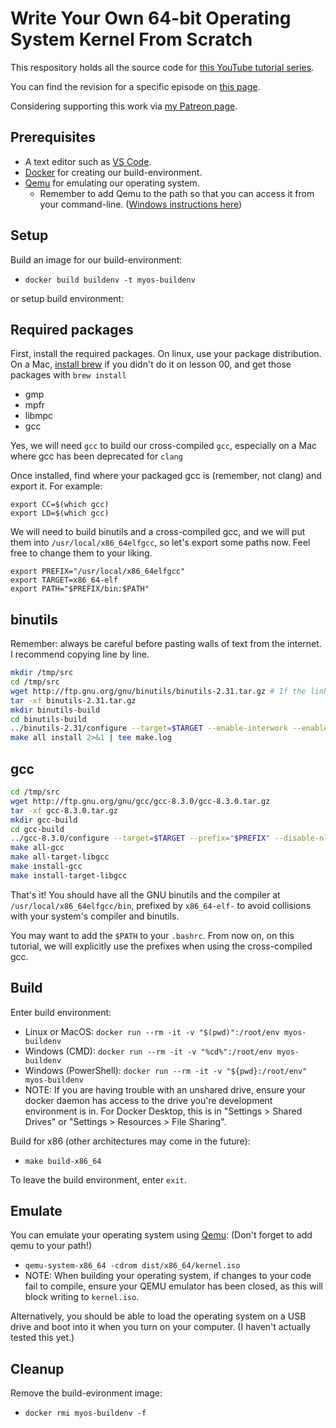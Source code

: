 # Write Your Own 64-bit Operating System Kernel From Scratch

This respository holds all the source code for [this YouTube tutorial series](https://www.youtube.com/playlist?list=PLZQftyCk7_SeZRitx5MjBKzTtvk0pHMtp).

You can find the revision for a specific episode on [this page](https://github.com/davidcallanan/yt-os-series/tags).

Considering supporting this work via [my Patreon page](http://patreon.com/codepulse).

## Prerequisites

 - A text editor such as [VS Code](https://code.visualstudio.com/).
 - [Docker](https://www.docker.com/) for creating our build-environment.
 - [Qemu](https://www.qemu.org/) for emulating our operating system.
   - Remember to add Qemu to the path so that you can access it from your command-line. ([Windows instructions here](https://dev.to/whaleshark271/using-qemu-on-windows-10-home-edition-4062))

## Setup

Build an image for our build-environment:
 - `docker build buildenv -t myos-buildenv`

or setup build environment:

Required packages
-----------------

First, install the required packages. On linux, use your package distribution. On a Mac, [install brew](http://brew.sh/) if
you didn't do it on lesson 00, and get those packages with `brew install`

- gmp
- mpfr
- libmpc
- gcc

Yes, we will need `gcc` to build our cross-compiled `gcc`, especially on a Mac where gcc has been deprecated for `clang`

Once installed, find where your packaged gcc is (remember, not clang) and export it. For example:

```
export CC=$(which gcc)
export LD=$(which gcc)
```

We will need to build binutils and a cross-compiled gcc, and we will put them into `/usr/local/x86_64elfgcc`, so
let's export some paths now. Feel free to change them to your liking.

```
export PREFIX="/usr/local/x86_64elfgcc"
export TARGET=x86_64-elf
export PATH="$PREFIX/bin:$PATH"
```

binutils
--------

Remember: always be careful before pasting walls of text from the internet. I recommend copying line by line.

```sh
mkdir /tmp/src
cd /tmp/src
wget http://ftp.gnu.org/gnu/binutils/binutils-2.31.tar.gz # If the link 404's, look for a more recent version
tar -xf binutils-2.31.tar.gz
mkdir binutils-build
cd binutils-build
../binutils-2.31/configure --target=$TARGET --enable-interwork --enable-multilib --disable-nls --disable-werror --prefix=$PREFIX 2>&1 | tee configure.log
make all install 2>&1 | tee make.log
```

gcc
---
```sh
cd /tmp/src
wget http://ftp.gnu.org/gnu/gcc/gcc-8.3.0/gcc-8.3.0.tar.gz
tar -xf gcc-8.3.0.tar.gz
mkdir gcc-build
cd gcc-build
../gcc-8.3.0/configure --target=$TARGET --prefix="$PREFIX" --disable-nls --disable-libssp --enable-languages=c --without-headers
make all-gcc 
make all-target-libgcc 
make install-gcc 
make install-target-libgcc 
```

That's it! You should have all the GNU binutils and the compiler at `/usr/local/x86_64elfgcc/bin`, prefixed by `x86_64-elf-` to avoid
collisions with your system's compiler and binutils.

You may want to add the `$PATH` to your `.bashrc`. From now on, on this tutorial, we will explicitly use the prefixes when using
the cross-compiled gcc.

## Build

Enter build environment:
 - Linux or MacOS: `docker run --rm -it -v "$(pwd)":/root/env myos-buildenv`
 - Windows (CMD): `docker run --rm -it -v "%cd%":/root/env myos-buildenv`
 - Windows (PowerShell): `docker run --rm -it -v "${pwd}:/root/env" myos-buildenv`
 - NOTE: If you are having trouble with an unshared drive, ensure your docker daemon has access to the drive you're development environment is in. For Docker Desktop, this is in "Settings > Shared Drives" or "Settings > Resources > File Sharing".

Build for x86 (other architectures may come in the future):
 - `make build-x86_64`

To leave the build environment, enter `exit`.

## Emulate

You can emulate your operating system using [Qemu](https://www.qemu.org/): (Don't forget to add qemu to your path!)

 - `qemu-system-x86_64 -cdrom dist/x86_64/kernel.iso`
 - NOTE: When building your operating system, if changes to your code fail to compile, ensure your QEMU emulator has been closed, as this will block writing to `kernel.iso`.

Alternatively, you should be able to load the operating system on a USB drive and boot into it when you turn on your computer. (I haven't actually tested this yet.)

## Cleanup

Remove the build-evironment image:
 - `docker rmi myos-buildenv -f`
